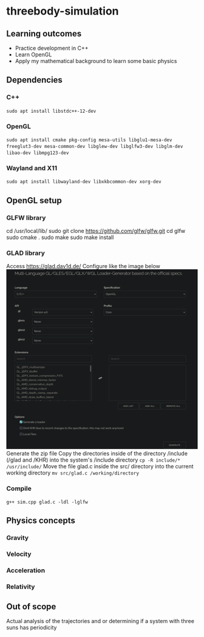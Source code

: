 # threebody-simulation  

## Learning outcomes
- Practice development in C++
- Learn OpenGL
- Apply my mathematical background to learn some basic physics

## Dependencies

### C++
`sudo apt install libstdc++-12-dev`

### OpenGL
`sudo apt install cmake pkg-config mesa-utils libglu1-mesa-dev freeglut3-dev mesa-common-dev libglew-dev libglfw3-dev libglm-dev libao-dev libmpg123-dev`

### Wayland and X11
`sudo apt install libwayland-dev libxkbcommon-dev xorg-dev`

## OpenGL setup

### GLFW library
cd /usr/local/lib/
sudo git clone https://github.com/glfw/glfw.git
cd glfw
sudo cmake .
sudo make
sudo make install

### GLAD library
Access https://glad.dav1d.de/
Configure like the image below
![glad settings](glad.png)
Generate the zip file
Copy the directories inside of the directory /include (/glad and /KHR) into the system's /include directory 
`cp -R include/* /usr/include/`
Move the file glad.c inside the src/ directory into the current working directory
`mv src/glad.c /working/directory`

### Compile
`g++ sim.cpp glad.c -ldl -lglfw`

## Physics concepts
### Gravity

### Velocity

### Acceleration

### Relativity

## Out of scope
Actual analysis of the trajectories and or determining if a system with three suns has periodicity
